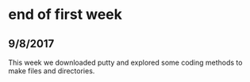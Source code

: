 # end of first week
## 9/8/2017
This week we downloaded putty and explored some coding methods to make files and directories.

